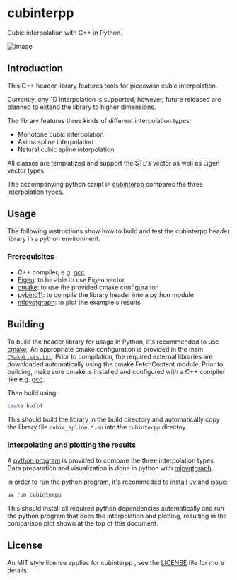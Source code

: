 # cubinterpp

Cubic interpolation with C++ in Python.

![image](https://user-images.githubusercontent.com/5203275/211158357-3686465b-8363-4066-8535-1e2a648f5406.png)

## Introduction

This C++ header library features tools for piecewise cubic interpolation.

Currently, ony 1D interpolation is supported, however, future released are planned to extend the library to higher dimensions.

The library features three kinds of different interpolation types:

- Monotone cubic interpolation
- Akima spline interpolation 
- Natural cubic spline interpolation

All classes are templatized and support the STL's vector as well as Eigen
vector types.

The accompanying python script in [cubinterpp ](cubinterpp ) compares the three
interpolation types.

## Usage

The following instructions show how to build and test the cubinterpp header
library in a python environment.

### Prerequisites

- C++ compiler, e.g. [gcc](https://gcc.gnu.org/)
- [Eigen](https://eigen.tuxfamily.org): to be able to use Eigen vector
- [cmake](https://cmake.org/): to use the provided cmake configuration
- [pybind11](https://github.com/pybind/pybind11): to compile the library header
  into a python module
- [mlpyqtgraph](https://github.com/swvanbuuren/mlpyqtgraph): to plot the
  example's results

## Building

To build the header library for usage in Python, it's recommended to use
[cmake](https://cmake.org/). An appropriate cmake configuration is provided in
the main [`CMakeLists.txt`](CMakeLists.txt). Prior to compilation, the required
external libraries are downloaded automatically using the cmake FetchContent
module. Prior to building, make sure cmake is installed and configured with a
C++ compiler like e.g. [gcc](https://gcc.gnu.org/).

Then build using:

```bash
cmake build
```

This should build the library in the build directory and automatically copy the
library file `cubic_spline.*.so` into the `cubinterpp` directoy.

### Interpolating and plotting the results

A [python program](cubinterpp/main.py) is provided to compare the three
interpolation types. Data preparation and visualization is done in python with
[mlpyqtgraph](https://github.com/swvanbuuren/mlpyqtgraph).

In order to run the python program, it's recommeded to [install
uv](https://docs.astral.sh/uv/getting-started/installation/#standalone-installer)
and issue:

```bash
uv run cubinterpp 
```

This should install all required python dependencies automatically and run the
python program that does the interpolation and plotting, resulting in the
comparison plot shown at the top of this document.

## License

An MIT style license applies for cubinterpp , see the [LICENSE](LICENSE) file for
more details.
